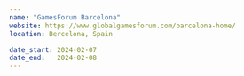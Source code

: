 ```yaml
---
name: "GamesForum Barcelona"
website: https://www.globalgamesforum.com/barcelona-home/
location: Bercelona, Spain

date_start: 2024-02-07
date_end:   2024-02-08
---
```

